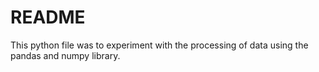 # README

This python file was to experiment with the processing of data using the pandas and numpy library. 

